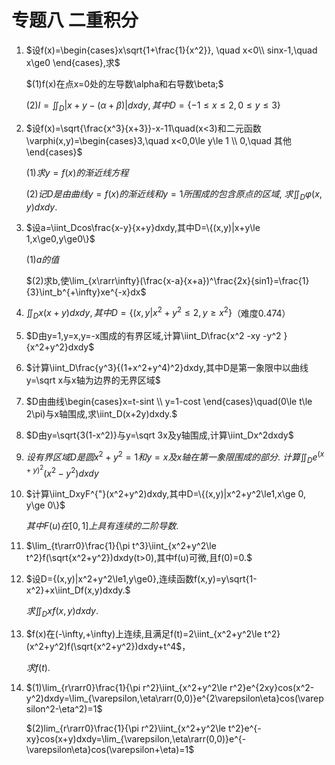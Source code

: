 # 专题八 二重积分

1. $设f(x)=\begin{cases}x\sqrt{1+\frac{1}{x^2}}, \quad x<0\\ sinx-1,\quad x\ge0 \end{cases},求$

   $(1)f(x)在点x=0处的左导数\alpha和右导数\beta;$

   $(2)I=\iint_D|x+y-(\alpha+\beta)|dxdy,其中D=\{-1\le x\le2,0\le y\le 3\}$

































































2. $设f(x)=\sqrt{\frac{x^3}{x+3}}-x-11\quad(x<3)和二元函数\varphi(x,y)=\begin{cases}3,\quad x<0,0\le y\le 1 \\ 0,\quad 其他 \end{cases}$

   $(1)求y=f(x)的渐近线方程$

   $(2)记D是由曲线y=f(x)的渐近线和y=1所围成的包含原点的区域,$
   	$求\iint_D\varphi(x,y)dxdy.$































































3. $设a=\iint_Dcos\frac{x-y}{x+y}dxdy,其中D=\{(x,y)|x+y\le 1,x\ge0,y\ge0\}$

   $(1)a的值$

   $(2)求b,使\lim_{x\rarr\infty}(\frac{x-a}{x+a})^\frac{2x}{sin1}=\frac{1}{3}\int_b^{+\infty}xe^{-x}dx$



























































4. $\iint_Dx(x+y)dxdy,其中D=\{(x,y|x^2 + y^2 \le 2,y\ge x^2  \}$（难度0.474）





























































5. $D由y=1,y=x,y=-x围成的有界区域,计算\iint_D\frac{x^2 -xy -y^2 }{x^2+y^2}dxdy$























































6. $计算\iint_D\frac{y^3}{(1+x^2+y^4)^2}dxdy,其中D是第一象限中以曲线y=\sqrt x与x轴为边界的无界区域$



























































7. $D由曲线\begin{cases}x=t-sint \\ y=1-cost \end{cases}\quad(0\le t\le 2\pi)与x轴围成,求\iint_D(x+2y)dxdy.$





























































8. $D由y=\sqrt{3(1-x^2)}与y=\sqrt 3x及y轴围成,计算\iint_Dx^2dxdy$



































































9. $设有界区域D是圆x^2+y^2=1和y=x及x轴在第一象限围成的部分.$
   $计算\iint_De^{(x+y)^2}(x^2-y^2)dxdy$







































































10. $计算\iint_DxyF^{"}(x^2+y^2)dxdy,其中D=\{(x,y)|x^2+y^2\le1,x\ge 0, y\ge 0\}$

    $其中F(u)在[0,1]上具有连续的二阶导数.$































































11. $\lim_{t\rarr0}\frac{1}{\pi t^3}\iint_{x^2+y^2\le t^2}f(\sqrt{x^2+y^2})dxdy(t>0),其中f(u)可微,且f(0)=0.$





















































































12. $设D={(x,y)|x^2+y^2\le1,y\ge0},连续函数f(x,y)=y\sqrt{1-x^2}+x\iint_Df(x,y)dxdy.$

    $求\iint_Dxf(x,y)dxdy.$

































































13. $f(x)在(-\infty,+\infty)上连续,且满足f(t)=2\iint_{x^2+y^2\le t^2}(x^2+y^2)f(\sqrt{x^2+y^2})dxdy+t^4$，

    $求f(t).$























































14. $(1)\lim_{r\rarr0}\frac{1}{\pi r^2}\iint_{x^2+y^2\le r^2}e^{2xy}cos(x^2-y^2)dxdy=\lim_{\varepsilon,\eta\rarr(0,0)}e^{2\varepsilon\eta}cos(\varepsilon^2-\eta^2)=1$

    $(2)lim_{r\rarr0}\frac{1}{\pi r^2}\iint_{x^2+y^2\le t^2}e^{-xy}cos(x+y)dxdy=\lim_{\varepsilon,\eta\rarr(0,0)}e^{-\varepsilon\eta}cos(\varepsilon+\eta)=1$





